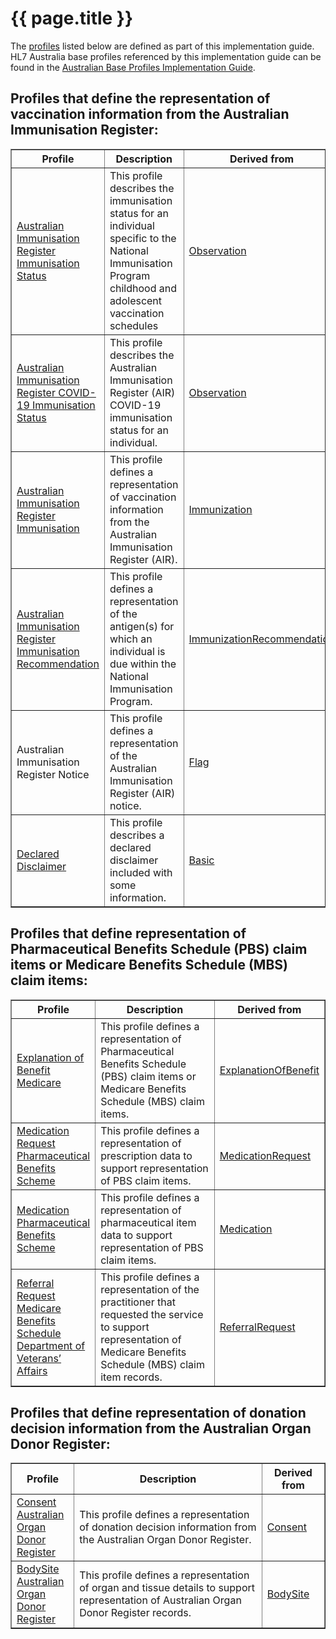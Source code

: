 # {{ page.title }}
The [profiles](http://hl7.org/fhir/STU3/profiling.html) listed below are defined as part of this implementation guide. HL7 Australia base profiles referenced by this implementation guide can be found in the [Australian Base Profiles Implementation Guide](http://www.hl7.org.au/fhir/2018Sep/).

##  Profiles that define the representation of vaccination information from the Australian Immunisation Register:
<table class="list" width="100%" cellspacing="6" border="1" valign="middle">
    <tbody>
        <col width="20%" />
        <col width="60%" />
        <col width="20" />    
        <tr>
            <th>Profile</th>
            <th>Description</th>
            <th>Derived from</th>
        </tr>    
        <tr>
            <td><a href ="StructureDefinition-observation-airimmstatus-1.html">Australian Immunisation Register Immunisation Status</a></td>
            <td>This profile describes the immunisation status for an individual specific to the National Immunisation Program childhood and adolescent vaccination schedules</td>
            <td><a href ="http://hl7.org/fhir/STU3/observation.html">Observation</a></td>
        </tr>
        <tr>
            <td><a href ="StructureDefinition-observation-aircovid19immstatus-1.html">Australian Immunisation Register COVID-19 Immunisation Status</a></td>
            <td>This profile describes the Australian Immunisation Register (AIR) COVID-19 immunisation status for an individual.</td>
            <td><a href ="http://hl7.org/fhir/STU3/observation.html">Observation</a></td>
        </tr>		
        <tr>
             <td><a href ="StructureDefinition-immunization-air.html">Australian Immunisation Register Immunisation</a></td>
            <td>This profile defines a representation of vaccination information from the Australian Immunisation Register (AIR).</td>
            <td><a href ="http://hl7.org/fhir/STU3/immunization.html">Immunization</a></td>
        </tr>
		<tr>
            <td><a href ="StructureDefinition-immunizationrecommendation-air-1.html">Australian Immunisation Register Immunisation Recommendation</a></td>
            <td>This profile defines a representation of the antigen(s) for which an individual is due within the National Immunisation Program.</td>
            <td><a href ="http://hl7.org/fhir/STU3/immunizationrecommendation.html">ImmunizationRecommendation</a></td>
        </tr>
		<tr>
            <td><a href ="StructureDefinition-flag-air-1.html"></a>Australian Immunisation Register Notice</td>
            <td>This profile defines a representation of the Australian Immunisation Register (AIR) notice.</td>
            <td><a href ="http://hl7.org/fhir/STU3/flag.html">Flag</a></td>
        </tr>
        <tr>
            <td><a href ="StructureDefinition-basic-decldiscl-1.html">Declared Disclaimer</a></td>
            <td>This profile describes a declared disclaimer included with some information.</td>
            <td><a href ="http://hl7.org/fhir/STU3/basic.html">Basic</a></td>
        </tr>
    </tbody>
</table> 

<p> </p>
<p> </p>

## Profiles that define representation of Pharmaceutical Benefits Schedule (PBS) claim items or Medicare Benefits Schedule (MBS) claim items:
<table class="list" width="100%" cellspacing="6" border="1" valign="middle">
    <tbody>
        <col width="20%" />
        <col width="60%" />
        <col width="20" />    
        <tr>
            <th>Profile</th>
            <th>Description</th>
            <th>Derived from</th>
        </tr>
		<tr>
            <td><a href ="StructureDefinition-explanationofbenefit-medicare.html">Explanation of Benefit Medicare</a></td>
            <td>This profile defines a representation of Pharmaceutical Benefits Schedule (PBS) claim items or Medicare Benefits Schedule (MBS) claim items.</td>
            <td><a href ="http://hl7.org/fhir/STU3/explanationofbenefit.html">ExplanationOfBenefit</a></td>
        </tr>
		<tr>
            <td><a href ="StructureDefinition-medicationrequest-pbs.html">Medication Request Pharmaceutical Benefits Scheme</a></td>
            <td>This profile defines a representation of prescription data to support representation of PBS claim items.</td>
            <td><a href ="http://hl7.org/fhir/STU3/medicationrequest.html">MedicationRequest</a></td>
        </tr> 
        <tr>
            <td><a href ="StructureDefinition-medication-pbs.html">Medication Pharmaceutical Benefits Scheme</a></td>
            <td>This profile defines a representation of pharmaceutical item data to support representation of PBS claim items.</td>
            <td><a href ="http://hl7.org/fhir/STU3/medication.html">Medication</a></td>
        </tr>
        <tr>
            <td><a href ="StructureDefinition-referralrequest-mbsdva.html">Referral Request Medicare Benefits Schedule Department of Veterans’ Affairs</a></td>
            <td>This profile defines a representation of the practitioner that requested the service to support representation of Medicare Benefits Schedule (MBS) claim item records.</td>
            <td><a href ="http://hl7.org/fhir/STU3/referralrequest.html">ReferralRequest</a></td>
        </tr>      
    </tbody>
</table> 

<p> </p>
<p> </p>

## Profiles that define representation of donation decision information from the Australian Organ Donor Register:
<table class="list" width="100%" cellspacing="6" border="1" valign="middle">
    <tbody>
        <col width="20%" />
        <col width="60%" />
        <col width="20" />    
        <tr>
            <th>Profile</th>
            <th>Description</th>
            <th>Derived from</th>
        </tr>
        <tr>
            <td><a href ="StructureDefinition-consent-aodr.html">Consent Australian Organ Donor Register </a></td>
            <td>This profile defines a representation of donation decision information from the Australian Organ Donor Register.</td>
            <td><a href ="http://hl7.org/fhir/STU3/consent.html">Consent</a></td>
        </tr>  
        <tr>
            <td><a href ="StructureDefinition-bodysite-aodr.html">BodySite Australian Organ Donor Register</a></td>
            <td>This profile defines a representation of organ and tissue details to support representation of Australian Organ Donor Register records.</td>
            <td><a href ="http://hl7.org/fhir/STU3/bodysite.html">BodySite</a></td>
        </tr>
    </tbody>
</table> 